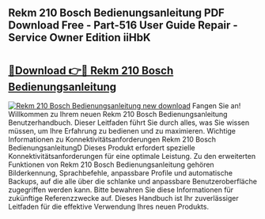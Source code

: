 ## Rekm 210 Bosch Bedienungsanleitung PDF Download Free - Part-516 User Guide Repair - Service Owner Edition iiHbK

# <h2><a href="http://df3z368.blite.top/?on=Rekm+210+Bosch+Bedienungsanleitung">🔗Download 👉🔴 Rekm 210 Bosch Bedienungsanleitung</a></h2>

[![Rekm 210 Bosch Bedienungsanleitung new download](https://i.imgur.com/lujVjoI.png)](http://df3z368.blite.top/?on=Rekm+210+Bosch+Bedienungsanleitung)
Fangen Sie an! Willkommen zu Ihrem neuen Rekm 210 Bosch Bedienungsanleitung Benutzerhandbuch. Dieser Leitfaden führt Sie durch alles, was Sie wissen müssen, um Ihre Erfahrung zu bedienen und zu maximieren. Wichtige Informationen zu Konnektivitätsanforderungen Rekm 210 Bosch BedienungsanleitungD Dieses Produkt erfordert spezielle Konnektivitätsanforderungen für eine optimale Leistung. Zu den erweiterten Funktionen von Rekm 210 Bosch Bedienungsanleitung gehören Bilderkennung, Sprachbefehle, anpassbare Profile und automatische Backups, auf die alle über die schlanke und anpassbare Benutzeroberfläche zugegriffen werden kann. Bitte bewahren Sie diese Informationen für zukünftige Referenzzwecke auf. Dieses Handbuch ist Ihr zuverlässiger Leitfaden für die effektive Verwendung Ihres neuen Produkts.
